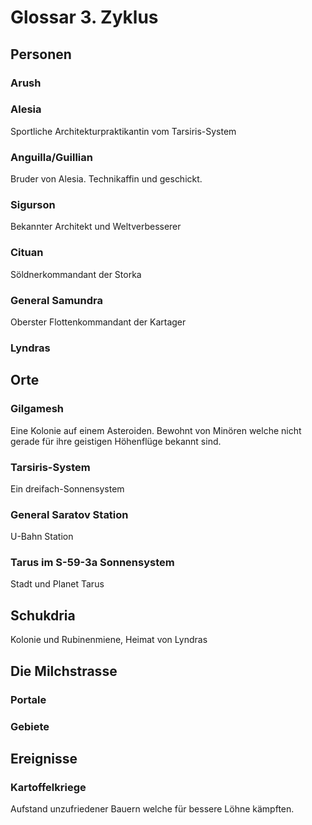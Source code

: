 # Glossar 3. Zyklus

## Personen
### Arush


### Alesia
Sportliche Architekturpraktikantin vom Tarsiris-System

### Anguilla/Guillian
Bruder von Alesia. Technikaffin und geschickt.

### Sigurson
Bekannter Architekt und Weltverbesserer

### Cituan
Söldnerkommandant der Storka

### General Samundra
Oberster Flottenkommandant der Kartager

### Lyndras


## Orte
### Gilgamesh
Eine Kolonie auf einem Asteroiden. Bewohnt von Minören welche nicht gerade für ihre geistigen Höhenflüge bekannt sind.

### Tarsiris-System
Ein dreifach-Sonnensystem 

### General Saratov Station
U-Bahn Station

### Tarus im S-59-3a Sonnensystem
Stadt und Planet Tarus

## Schukdria
Kolonie und Rubinenmiene, Heimat von Lyndras

## Die Milchstrasse
### Portale


### Gebiete


## Ereignisse
### Kartoffelkriege
Aufstand unzufriedener Bauern welche für bessere Löhne kämpften. 

